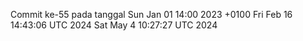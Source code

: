 Commit ke-55 pada tanggal Sun Jan 01 14:00 2023 +0100
Fri Feb 16 14:43:06 UTC 2024
Sat May  4 10:27:27 UTC 2024
